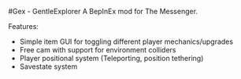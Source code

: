 ﻿#Gex - GentleExplorer
A BepInEx mod for The Messenger.

Features:
* Simple item GUI for toggling different player mechanics/upgrades
* Free cam with support for environment colliders
* Player positional system (Teleporting, position tethering)
* Savestate system